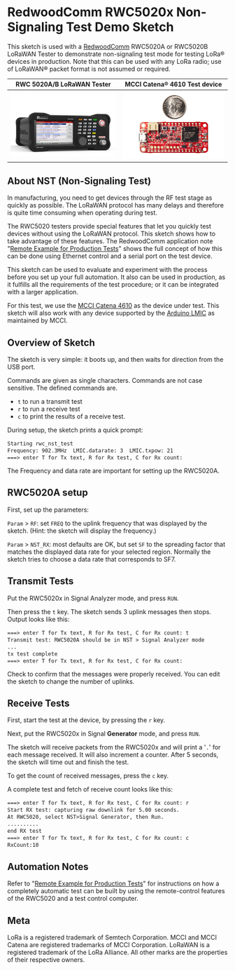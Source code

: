 # RedwoodComm RWC5020x Non-Signaling Test Demo Sketch

This sketch is used with a [RedwoodComm](http://redwoodcomm.com/product/01.php?cate_1=32) RWC5020A or RWC5020B LoRaWAN Tester to demonstrate non-signaling test mode for testing LoRa&reg; devices in production. Note that this can be used with any LoRa radio; use of LoRaWAN&reg; packet format is not assumed or required.

| RWC 5020A/B LoRaWAN Tester | MCCI Catena&reg; 4610 Test device
|-----------|------
| [![Picture of RWC5020A](./assets/RWC5020A.png)](http://redwoodcomm.com/product/01.php?cate_1=32 "Link to RWC5020B product home page") | [![Picture of Catena 4610](./assets/Catena4610.jpg)](https://mcci.io/catena4610 "Link to MCCI Catena 4610 product page")

## About NST (Non-Signaling Test)

In manufacturing, you need to get devices through the RF test stage as quickly as possible. The LoRaWAN protocol has many delays and therefore is quite time consuming when operating during test.

The RWC5020 testers provide special features that let you quickly test devices without using the LoRaWAN protocol. This sketch shows how to take advantage of these features. The RedwoodComm application note "[Remote Example for Production Tests](http://redwoodcomm.com/lib/download.php?file_name=Remote_Example_for_Production_Tests_v1.2.pdf&save_file=a_201908130454350.pdf&meta=free)" shows the full concept of how this can be done using Ethernet control and a serial port on the test device.

This sketch can be used to evaluate and experiment with the process before you set up your full automation. It also can be used in production, as it fulfills all the requirements of the test procedure; or it can be integrated with a larger application.

For this test, we use the [MCCI Catena 4610](https://mcci.io/catena4610) as the device under test. This sketch will also work with any device supported by the [Arduino LMIC](https://github.com/mcci-catena/Arduino-LMIC/) as maintained by MCCI.

## Overview of Sketch

The sketch is very simple: it boots up, and then waits for direction from the USB port.

Commands are given as single characters. Commands are not case sensitive. The defined commands are.

- `t` to run a transmit test
- `r` to run a receive test
- `c` to print the results of a receive test.

During setup, the sketch prints a quick prompt:

```console
Starting rwc_nst_test
Frequency: 902.3MHz  LMIC.datarate: 3  LMIC.txpow: 21
===> enter T for Tx text, R for Rx test, C for Rx count:
```

The Frequency and data rate are important for setting up the RWC5020A.

## RWC5020A setup

First, set up the parameters:

`Param` > `RF`: set `FREQ` to the uplink frequency that was displayed by the sketch. (Hint: the sketch will display the frequency.)

`Param` > `NST_RX`: most defaults are OK, but set `SF` to the spreading factor that matches the displayed data rate for your selected region.  Normally the sketch tries to choose a data rate that corresponds to SF7.

## Transmit Tests

Put the RWC5020x in Signal Analyzer mode, and press `RUN`.

Then press the `t` key. The sketch sends 3 uplink messages then stops.  Output looks like this:

```console
===> enter T for Tx text, R for Rx test, C for Rx count: t
Transmit test: RWC5020A should be in NST > Signal Analyzer mode
...
tx test complete
===> enter T for Tx text, R for Rx test, C for Rx count:
```

Check to confirm that the messages were properly received. You can edit the sketch to change the number of uplinks.

## Receive Tests

First, start the test at the device, by pressing the `r` key.

Next, put the RWC5020x in Signal **Generator** mode, and press `RUN`.

The sketch will receive packets from the RWC5020x and will print a '`.`' for each message received. It will also increment a counter. After 5 seconds, the sketch will time out and finish the test.

To get the count of received messages, press the `c` key.

A complete test and fetch of receive count looks like this:

```console
===> enter T for Tx text, R for Rx test, C for Rx count: r
Start RX test: capturing raw downlink for 5.00 seconds.
At RWC5020, select NST>Signal Generator, then Run.
..........
end RX test
===> enter T for Tx text, R for Rx test, C for Rx count: c
RxCount:10
```

## Automation Notes

Refer to "[Remote Example for Production Tests](http://redwoodcomm.com/lib/download.php?file_name=Remote_Example_for_Production_Tests_v1.2.pdf&save_file=a_201908130454350.pdf&meta=free)" for instructions on how a completely automatic test can be built by using the remote-control features of the RWC5020 and a test control computer.

## Meta

LoRa is a registered trademark of Semtech Corporation. MCCI and MCCI Catena are registered trademarks of MCCI Corporation. LoRaWAN is a registered trademark of the LoRa Alliance. All other marks are the properties of their respective owners.
